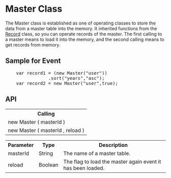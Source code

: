 <H1>Master Class</H1>

The Master class is established as one of operating classes to store the data from a master table into the memory.
It inherited functions from the <a href="api_record.md">Record</a> class, so you can operate records of the master.
The first calling to a master means to load it into the memory, and the second calling means to get records from memory.
<h2>Sample for Event</h2>
<pre>
	var record1 = (new Master("user"))
				.sort("years","asc");
	var record2 = new Master("user",true);
</pre>

<h2>API</h2>

<table>
<tr><th>Calling</th></tr>
<tr><td>new Master ( masterId )</td></tr>
<tr><td>new Master ( masterId , reload )</td></tr>
</table>

<table>
<tr><th>Parameter</th><th>Type</th><th>Description</th></tr>
<tr><td>masterId</td><td>String</td><td>The name of a master table.</td></tr>
<tr><td>reload</td><td>Boolean</td><td>The flag to load the master again event it has been loaded.</td></tr>
</table>

